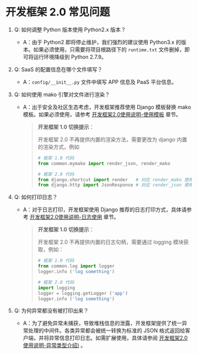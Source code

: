 # 开发框架 2.0 常见问题

1. Q: 如何调整 Python 版本使用 Python2.x 版本？

   - A：由于 Python2 即将停止维护，我们强烈的建议使用 Python3.x 的版本。如果必须使用，只需要将项目根路径下的 `runtime.txt` 文件删掉，即可将运行环境降级到 Python 2.7.9。

2. Q: SaaS 的配置信息在哪个文件填写？

   - A：`config/__init__.py` 文件中填写 APP 信息及 PaaS 平台信息。

3. Q: 如何使用 mako 引擎对文件进行渲染？

   - A：出于安全及社区生态考虑，开发框架推荐使用 Django 模板替换 mako 模板。如果必须使用，请参考 [开发框架2.0使用说明-使用模板](./framework2.md#使用模板) 章节。

     > **开发框架 1.0 切换提示**：
     >
     > 开发框架 2.0 不再提供内置的渲染方法，需要更改为 django 内置的渲染方式，例如
     > ```python
     > # 框架 1.0 代码
     > from common.mymako import render_json, render_mako
     >
     > # 框架 2.0 代码
     > from django.shortcut import render   # 对应 render_mako 使用
     > from django.http import JsonResponse # 对应 render_json 使用
     > ```

4. Q: 如何打印日志？

   - A：对于日志打印，开发框架使用 Django 推荐的日志打印方式，具体请参考 [开发框架2.0使用说明-日志使用](./framework2.md#日志使用) 章节。

     > **开发框架 1.0 切换提示**：
     >
     > 开发框架 2.0 不再提供内置的日志句柄，需要通过 logging 模块获取，例如：
     >
     > ```python
     > # 框架 1.0 代码
     > from common.log import logger
     > logger.info ('log something')
     >
     > # 框架 2.0 代码
     > import logging
     > logger = logging.getLogger ('app')
     > logger.info ('log something')
     > ```

5. Q: 为何异常都没有被打印出来？

   - A：为了避免异常未捕获，导致堆栈信息的泄露，开发框架提供了统一异常处理的中间件。各类异常都会被统一转换为标准的 JSON 格式返回给客户端，并将异常信息打印日志。如需扩展使用，具体请参阅 [开发框架2.0使用说明-异常类型介绍)](./framework2.md#异常类型介绍) 。
